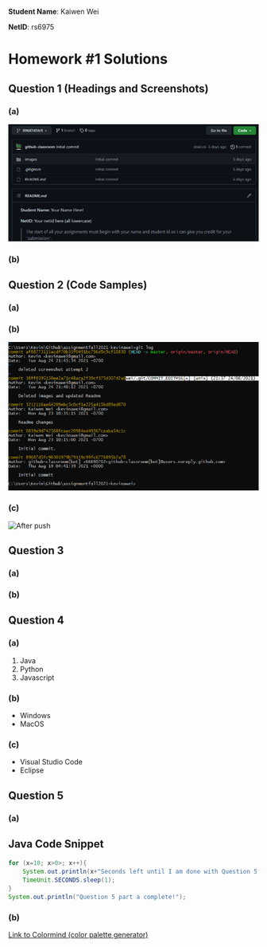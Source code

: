 **Student Name**:  Kaiwen Wei

**NetID**: rs6975

# Homework #1 Solutions

## Question 1 (Headings and Screenshots)

### (a) 
![Initial Commit](images/initial.PNG)

### (b) 

## Question 2 (Code Samples)

### (a) 

### (b)
![Git Log](images/gitLog.PNG)
### (c)
![After push](images/updated.PNG)
## Question 3

### (a) 

### (b)

## Question 4

### (a) 
1. Java
2. Python
3. Javascript

### (b)
- Windows
- MacOS

### (c)
- Visual Studio Code
- Eclipse

## Question 5

### (a) 

## Java Code Snippet

```java
for (x=10; x>0>; x++){
    System.out.println(x+"Seconds left until I am done with Question 5 part a!");
    TimeUnit.SECONDS.sleep(1);
}
System.out.println("Question 5 part a complete!");

```
### (b)

[Link to Colormind (color palette generator)](http://colormind.io)
